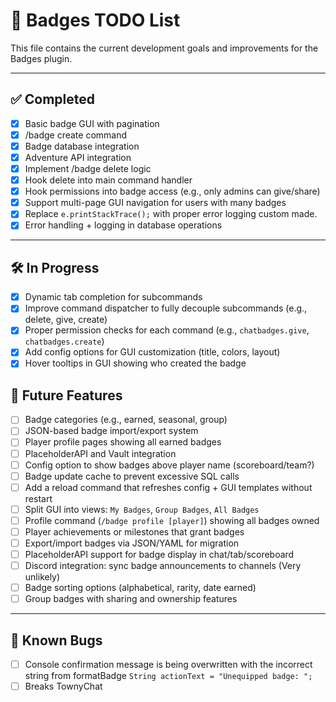 # 📝 Badges TODO List

This file contains the current development goals and improvements for the Badges plugin.

---

## ✅ Completed
- [x] Basic badge GUI with pagination
- [x] /badge create command
- [x] Badge database integration
- [x] Adventure API integration
- [x] Implement /badge delete logic
- [x] Hook delete into main command handler
- [x] Hook permissions into badge access (e.g., only admins can give/share)
- [x] Support multi-page GUI navigation for users with many badges
- [x] Replace `e.printStackTrace();` with proper error logging custom made.
- [x] Error handling + logging in database operations
---

## 🛠️ In Progress
- [x] Dynamic tab completion for subcommands
- [x] Improve command dispatcher to fully decouple subcommands (e.g., delete, give, create)
- [x] Proper permission checks for each command (e.g., `chatbadges.give`, `chatbadges.create`)
- [x] Add config options for GUI customization (title, colors, layout)
- [x] Hover tooltips in GUI showing who created the badge
## 🧠 Future Features
- [ ] Badge categories (e.g., earned, seasonal, group)
- [ ] JSON-based badge import/export system
- [ ] Player profile pages showing all earned badges
- [ ] PlaceholderAPI and Vault integration
- [ ] Config option to show badges above player name (scoreboard/team?)
- [ ] Badge update cache to prevent excessive SQL calls
- [ ] Add a reload command that refreshes config + GUI templates without restart
- [ ] Split GUI into views: `My Badges`, `Group Badges`, `All Badges`
- [ ] Profile command (`/badge profile [player]`) showing all badges owned
- [ ] Player achievements or milestones that grant badges
- [ ] Export/import badges via JSON/YAML for migration
- [ ] PlaceholderAPI support for badge display in chat/tab/scoreboard
- [ ] Discord integration: sync badge announcements to channels (Very unlikely)
- [ ] Badge sorting options (alphabetical, rarity, date earned)
- [ ] Group badges with sharing and ownership features

---

## 🐞 Known Bugs
- [ ] Console confirmation message is being overwritten with the incorrect string from formatBadge `String actionText = "Unequipped badge: ";`
- [ ] Breaks TownyChat
